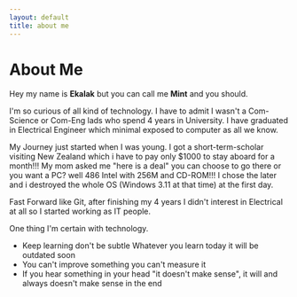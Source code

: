 ```yaml
---
layout: default
title: about me
---
```


<h1>About Me</h1>

<p>
Hey my name is <strong>Ekalak</strong> but you can call me <strong>Mint</strong> and you should.
</p> 

<p>
I'm so curious of all kind of technology. I have to admit I wasn't a Com-Science or Com-Eng lads who spend 4 years in University. I have graduated in Electrical Engineer which minimal exposed to computer as all we know.
</p>

<p>
My Journey just started when I was young. I got a short-term-scholar visiting New Zealand which i have to pay only $1000 to stay aboard for a month!!! My mom asked me "here is a deal" you can choose to go there or you want a PC? well 486 Intel with 256M and CD-ROM!!! I chose the later and i destroyed the whole OS (Windows 3.11 at that time) at the first day. 
</p>

<p>
Fast Forward like Git, after finishing my 4 years I didn't interest in Electrical at all so I started working as IT people.
</p>

<p>
One thing I'm certain with technology. 
<ul>
	<li>Keep learning don't be subtle Whatever you learn today it will be outdated soon</li>
	<li>You can't improve something you can't measure it</li>
	<li>If you hear something in your head "it doesn't make sense", it will and always doesn't make sense in the end</li>
</ul>
</p>	